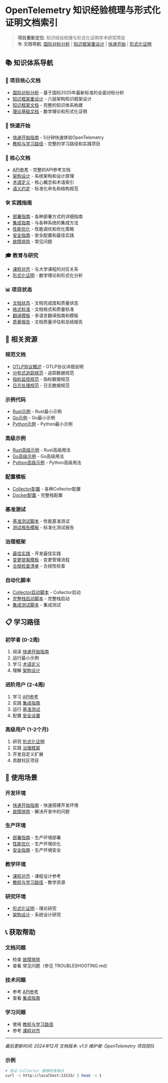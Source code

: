 ﻿# OpenTelemetry 知识经验梳理与形式化证明文档索引

> **项目重新定位**: 知识经验梳理与形式化证明学术研究项目  
> 📚 **文档导航**: [国际对标分析](../OTLP_2025_INTERNATIONAL_BENCHMARK_ANALYSIS.md) | [知识框架重设计](../OTLP_2025_KNOWLEDGE_FRAMEWORK_REDESIGN.md) | [快速开始](QUICK_START.md) | [形式化证明](FORMAL_PROOFS.md)

## 📚 知识体系导航

### 🎯 项目核心文档

- [国际对标分析](../OTLP_2025_INTERNATIONAL_BENCHMARK_ANALYSIS.md) - 基于国际2025年最新标准的全面对标分析
- [知识框架重设计](../OTLP_2025_KNOWLEDGE_FRAMEWORK_REDESIGN.md) - 六层架构知识框架设计
- [知识框架文档](../OTLP_2025_KNOWLEDGE_FRAMEWORK.md) - 完整的知识体系构建
- [理论基础文档](../OTLP_THEORETICAL_FOUNDATION.md) - 数学理论和形式化证明

### 🚀 快速开始

- [快速开始指南](QUICK_START.md) - 5分钟快速体验OpenTelemetry
- [教程与学习路径](TUTORIALS.md) - 完整的学习路径和实践项目

### 📖 核心文档

- [API参考](API_REFERENCE.md) - 完整的API参考文档
- [架构设计](ARCHITECTURE.md) - 系统架构和设计原理
- [术语定义](TERMS.md) - 核心概念和术语索引
- [语义约定](SEMANTIC_CONVENTIONS.md) - 标准化命名和结构规范

### 🛠️ 实践指南

- [部署指南](DEPLOYMENT_GUIDE.md) - 各种部署方式的详细指南
- [集成指南](INTEGRATION_GUIDE.md) - 与各种系统的集成方法
- [性能优化](PERFORMANCE_GUIDE.md) - 性能调优和优化策略
- [安全指南](SECURITY_GUIDE.md) - 安全配置和最佳实践
- [故障排除](TROUBLESHOOTING.md) - 常见问题

### 🎓 教育与研究

- [课程对齐](COURSE_ALIGNMENT.md) - 与大学课程的对应关系
- [形式化证明](FORMAL_PROOFS.md) - 数学理论和形式化分析

### 📊 项目状态

- [文档状态](STATUS.md) - 文档完成度和质量状态
- [格式标准](FORMAT_STANDARDS.md) - 文档格式和质量标准
- [翻译模板](TRANSLATION_TEMPLATE.md) - 多语言翻译指南和模板
- [质量报告](QUALITY_REPORT.md) - 文档质量评估和总结报告

## 🔗 相关资源

### 规范文档

- [OTLP协议概述](../spec/OTLP_OVERVIEW.md) - OTLP协议详细说明
- [分布式追踪规范](../spec/TRACES.md) - 追踪数据规范
- [指标监控规范](../spec/METRICS.md) - 指标数据规范
- [日志处理规范](../spec/LOGS.md) - 日志数据规范

### 示例代码

- [Rust示例](../examples/minimal-rust/) - Rust最小示例
- [Go示例](../examples/minimal-go/) - Go最小示例
- [Python示例](../examples/minimal-python/) - Python最小示例

### 高级示例

- [Rust高级示例](../languages/rust/) - Rust高级用法
- [Go高级示例](../languages/go/) - Go高级用法
- [Python高级示例](../languages/python/) - Python高级用法

### 配置模板

- [Collector配置](../implementations/collector/) - 各种Collector配置
- [Docker配置](../implementations/collector/compose/) - 完整栈配置

### 基准测试

- [基准测试脚本](../benchmarks/) - 性能基准测试
- [测试报告模板](../benchmarks/REPORT_TEMPLATE.md) - 标准化测试报告

### 治理框架

- [最佳实践](../governance/BEST_PRACTICES.md) - 开发最佳实践
- [变更提案模板](../governance/CHANGE_PROPOSAL_TEMPLATE.md) - 变更管理流程
- [合规检查清单](../governance/COMPLIANCE_CHECKLIST.md) - 合规性检查

### 自动化脚本

- [Collector启动脚本](../scripts/run-collector.ps1) - Collector启动
- [完整栈启动脚本](../scripts/run-compose.ps1) - 完整栈启动
- [集成测试脚本](../scripts/test-integration.ps1) - 集成测试

## 📋 学习路径

### 初学者 (0-2周)

1. 阅读 [快速开始指南](QUICK_START.md)
2. 运行最小示例
3. 学习 [术语定义](TERMS.md)
4. 理解 [架构设计](ARCHITECTURE.md)

### 进阶用户 (2-4周)

1. 学习 [API参考](API_REFERENCE.md)
2. 实践 [集成指南](INTEGRATION_GUIDE.md)
3. 运行 [基准测试](../benchmarks/)
4. 配置 [安全设置](SECURITY_GUIDE.md)

### 高级用户 (1-2个月)

1. 研究 [形式化证明](FORMAL_PROOFS.md)
2. 实践 [治理框架](../governance/)
3. 开发自定义扩展
4. 贡献社区项目

## 🎯 使用场景

### 开发环境

- [快速开始指南](QUICK_START.md) - 快速搭建开发环境
- [故障排除](TROUBLESHOOTING.md) - 解决开发中的问题

### 生产环境

- [部署指南](DEPLOYMENT_GUIDE.md) - 生产环境部署
- [性能优化](PERFORMANCE_GUIDE.md) - 生产环境优化
- [安全指南](SECURITY_GUIDE.md) - 生产环境安全

### 教学环境

- [课程对齐](COURSE_ALIGNMENT.md) - 课程设计参考
- [教程与学习路径](TUTORIALS.md) - 教学资源

### 研究环境

- [形式化证明](FORMAL_PROOFS.md) - 理论研究
- [架构设计](ARCHITECTURE.md) - 系统设计研究

## 📞 获取帮助

### 文档问题

- 检查 [故障排除](TROUBLESHOOTING.md)
- 查看 常见问题（参见 TROUBLESHOOTING.md）

### 技术问题

- 参考 [API参考](API_REFERENCE.md)
- 查看 [集成指南](INTEGRATION_GUIDE.md)

### 学习问题

- 使用 [教程与学习路径](TUTORIALS.md)
- 参考 [课程对齐](COURSE_ALIGNMENT.md)

---

*最后更新时间: 2024年12月*
*文档版本: v1.0*
*维护者: OpenTelemetry 项目团队*

### 示例

```bash
# 验证 Collector 健康检查端点
curl -s http://localhost:13133/ | head -n 1
```
